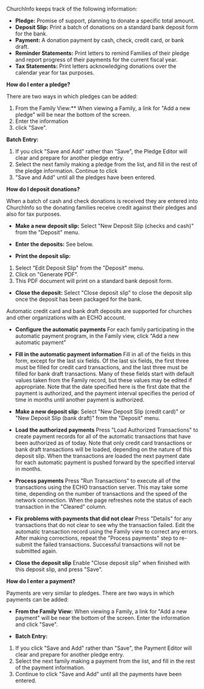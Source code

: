 ChurchInfo keeps track of the following information:

*   **Pledge:** Promise of support, planning to donate a specific total amount.
*   **Deposit Slip:** Print a batch of donations on a standard bank deposit form for the bank.
*   **Payment:** A donation payment by cash, check, credit card, or bank draft.
*   **Reminder Statements:** Print letters to remind Families of their pledge and report progress of their payments for the current fiscal year.
*   **Tax Statements:** Print letters acknowledging donations over the calendar year for tax purposes.

**How do I enter a pledge?**

There are two ways in which pledges can be added:

1. From the Family View:** When viewing a Family, a link for "Add a new pledge" will be near the bottom of the screen. 
2. Enter the information 
3. click "Save".

**Batch Entry:** 

1. If you click "Save and Add" rather than "Save", the Pledge Editor will clear and prepare for another pledge entry.  
2. Select the next family making a pledge from the list, and fill in the rest of the pledge information.  Continue to click
3. "Save and Add" until all the pledges have been entered.

**How do I deposit donations?**

When a batch of cash and check donations is received they are entered into ChurchInfo so the donating families receive credit against their pledges and also for tax purposes.

*   **Make a new deposit slip:** Select "New Deposit Slip (checks and cash)"  from the "Deposit" menu.

*   **Enter the deposits:** See below.

*   **Print the deposit slip:** 
1. Select "Edit Deposit Slip" from the "Deposit" menu.  
2. Click on "Generate PDF".  
3. This PDF document will print on a standard bank deposit form.

* **Close the deposit:** 
Select "Close deposit slip" to close the deposit slip once the deposit has been packaged for the bank.

Automatic credit card and bank draft deposits are supported for churches and other organizations with an ECHO account.

*   **Configure the automatic payments** For each family participating in the automatic
    		  payment program, in the Family view, click "Add a new automatic payment"

*   **Fill in the automatic payment information** Fill in all of the fields
    		  in this form, except for the last six fields.  Of the last six fields, the first three must
    		  be filled for credit card transactions, and the last three must be filled for bank draft
    		  transactions.  Many of these fields start with default values taken from the Family record,
    		  but these values may be edited if appropriate.  Note that the date specified here is the first
    		  date that the payment is authorized, and the payment interval specifies the period of time
    		  in months until another payment is authorized.

*   **Make a new deposit slip:** Select "New Deposit Slip (credit card)" or "New Deposit Slip (bank draft)"
              from the "Deposit" menu.

*   **Load the authorized payments** Press "Load Authorized Transactions"
    		    to create payment records for all of the automatic transactions that have been authorized as
    			 of today.  Note that only credit card transactions or bank draft transactions will be loaded,
    			 depending on the nature of this deposit slip.  When the transactions are loaded the next payment
    			 date for each automatic payment is pushed forward by the specified interval in months.

*   **Process payments** Press "Run Transactions" to execute all of the
    		    transactions using the ECHO transaction server.  This may take some time, depending on the
    			 number of transactions and the speed of the network connection.  When the page refreshes note
    			 the status of each transaction in the "Cleared" column.

*   **Fix problems with payments that did not clear** 
Press "Details" for any transactions that do not clear to see why the transaction failed.  Edit the automatic transaction record using the Family view to correct any errors.  After making corrections, repeat the "Process payments" step to re-submit the failed transactions.  Successful transactions will not be submitted again.

*   **Close the deposit slip** 
Enable "Close deposit slip" when finished  with this deposit slip, and press "Save".

**How do I enter a payment?**

Payments are very similar to pledges.  There are two ways in which payments can be added:

*   **From the Family View:** When viewing a Family, a link for
              "Add a new payment" will be near the bottom of the screen. Enter the information and
              click "Save".
              
*   **Batch Entry:** 
1. If you click "Save and Add" rather than "Save", the Payment Editor will clear and prepare for another pledge entry.  
2. Select the next family making a payment from the list, and fill in the rest of the payment information. 
3. Continue to click "Save and Add" until all the payments have been entered.

